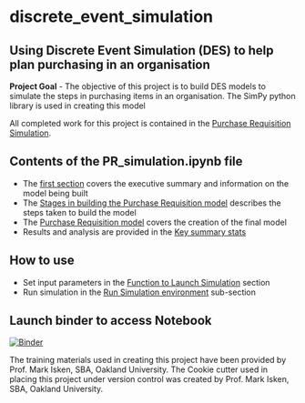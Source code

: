 # discrete_event_simulation

## Using Discrete Event Simulation (DES) to help plan purchasing in an organisation 
**Project Goal** - The objective of this project is to build DES models to simulate the steps in purchasing items in an organisation. The SimPy python library is used in creating this model

All completed work for this project is contained in the [Purchase Requisition Simulation](PR_simulation.ipynb).

Contents of the PR_simulation.ipynb file
-------------------------------------------

* The [first section](PR_simulation.ipynb# "Using Discrete Event Simulation to help plan purchasing in an organisation") covers the executive summary and information on the model being built
* The [Stages in building the Purchase Requisition model](PR_simulation.ipynb# "Stages in building the Purchase Requisition model") describes the steps taken to build the model
* The [Purchase Requisition model](PR_simulation.ipynb# "The Purchase Requisition model") covers the creation of the final model
* Results and analysis are provided in the [Key summary stats](PR_simulation.ipynb# "Key summary stats")

How to use
-----------
* Set input parameters in the [Function to Launch Simulation](R_simulation.ipynb# "Function to launch") section 
* Run simulation in the [Run Simulation environment](R_simulation.ipynb# "Run Simulation") sub-section

Launch binder to access Notebook
------------------------------------
[![Binder](https://mybinder.org/badge_logo.svg)](https://mybinder.org/v2/gh/OsarodionOdion/DES_model/HEAD)

The training materials used in creating this project have been provided by Prof. Mark Isken, SBA, Oakland University.
The Cookie cutter used in placing this project under version control was created by Prof. Mark Isken, SBA, Oakland University.
